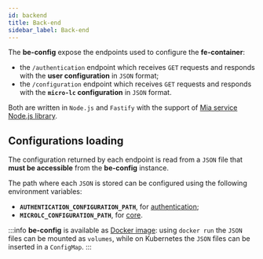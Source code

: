 ```yaml
---
id: backend
title: Back-end
sidebar_label: Back-end
---
```


The **be-config** expose the endpoints used to configure the **fe-container**:
- the `/authentication` endpoint which receives `GET` requests and responds with the **user configuration** in `JSON` format;
- the `/configuration` endpoint which receives `GET` requests and responds with the **`micro-lc` configuration** in `JSON` format.

Both are written in `Node.js` and `Fastify` with the support of [Mia service Node.js library](https://github.com/mia-platform/custom-plugin-lib).

## Configurations loading

The configuration returned by each endpoint is read from a `JSON` file that **must be accessible** from the **be-config** instance.

The path where each `JSON` is stored can be configured using the following environment variables:
- **`AUTHENTICATION_CONFIGURATION_PATH`**, for [authentication](authentication.md#example);
- **`MICROLC_CONFIGURATION_PATH`**, for [core](core_configuration.md#example).

:::info
**be-config** is available as [Docker image](https://hub.docker.com/r/miaplatform/microlc-config-manager):
using `docker run` the `JSON` files can be mounted as `volumes`, while on Kubernetes the `JSON` files can be inserted in a `ConfigMap`.
:::
